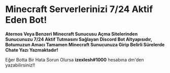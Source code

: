 # Minecraft Serverlerinizi 7/24 Aktif Eden Bot!
__Aternos Veya Benzeri Minecraft Sunucusu Açma Sitelerinden Sunucunuzu 7/24 Aktif Tutmasını Sağlayan Discord Bot Altyapısıdır,
Botumuzun Amacı Tamamen **Minecraft** Sunucunuza Girip Belirli Sürelerde Chate Yazı Yazmaktadır!__

Eğer Botta Bir Hata Sorun Olursa **izexlesh#1000** hesabına dm'den yazabilirsiniz!!
